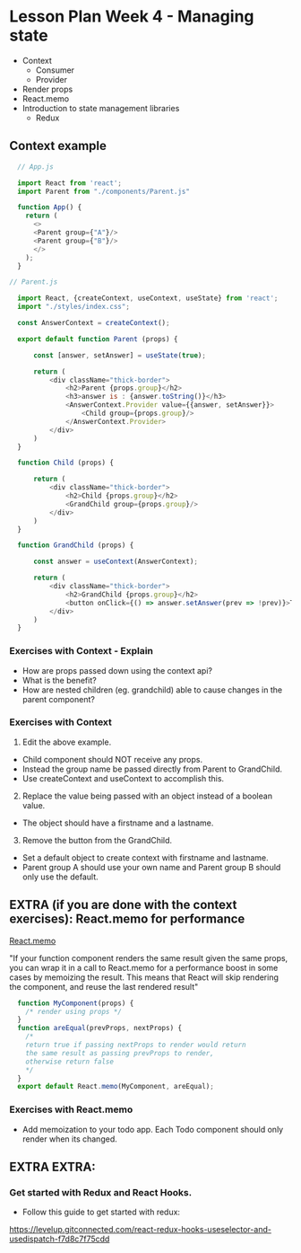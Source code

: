 # Lesson Plan Week 4 - Managing state

- Context
  - Consumer
  - Provider
- Render props
- React.memo
- Introduction to state management libraries
  - Redux

## Context example
```js
  // App.js

  import React from 'react';
  import Parent from "./components/Parent.js"

  function App() {
    return (
      <>
      <Parent group={"A"}/>
      <Parent group={"B"}/>
      </>
    );
  }

// Parent.js

  import React, {createContext, useContext, useState} from 'react';
  import "./styles/index.css";

  const AnswerContext = createContext();

  export default function Parent (props) {

      const [answer, setAnswer] = useState(true);

      return (
          <div className="thick-border">
              <h2>Parent {props.group}</h2>
              <h3>answer is : {answer.toString()}</h3>
              <AnswerContext.Provider value={{answer, setAnswer}}>
                  <Child group={props.group}/>
              </AnswerContext.Provider>
          </div>
      )
  }

  function Child (props) {

      return (
          <div className="thick-border">
              <h2>Child {props.group}</h2>
              <GrandChild group={props.group}/>
          </div>     
      )
  }

  function GrandChild (props) {

      const answer = useContext(AnswerContext);

      return (
          <div className="thick-border">
              <h2>GrandChild {props.group}</h2>
              <button onClick={() => answer.setAnswer(prev => !prev)}>Toggle answer</button>
          </div>
      )
  }

```
### Exercises with Context - Explain

- How are props passed down using the context api?
- What is the benefit?
- How are nested children (eg. grandchild) able to cause changes in the parent component?

### Exercises with Context
1. Edit the above example. 
- Child component should NOT receive any props. 
- Instead the group name be passed directly from Parent to GrandChild. 
- Use createContext and useContext to accomplish this.
2. Replace the value being passed with an object instead of a boolean value. 
- The object should have a firstname and a lastname.
3. Remove the button from the GrandChild.
- Set a default object to create context with firstname and lastname. 
- Parent group A should use your own name and Parent group B should only use the default.

## EXTRA (if you are done with the context exercises): React.memo for performance

[React.memo](https://reactjs.org/docs/react-api.htm)

"If your function component renders the same result given the same props, you can wrap it in a call to React.memo for a performance boost in some cases by memoizing the result. This means that React will skip rendering the component, and reuse the last rendered result"

```js
  function MyComponent(props) {
    /* render using props */
  }
  function areEqual(prevProps, nextProps) {
    /*
    return true if passing nextProps to render would return
    the same result as passing prevProps to render,
    otherwise return false
    */
  }
  export default React.memo(MyComponent, areEqual);

```

### Exercises with React.memo

- Add memoization to your todo app. Each Todo component should only render when its changed.

## EXTRA EXTRA:

### Get started with Redux and React Hooks.

- Follow this guide to get started with redux:

https://levelup.gitconnected.com/react-redux-hooks-useselector-and-usedispatch-f7d8c7f75cdd




